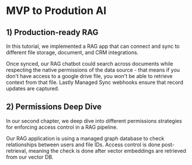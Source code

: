 # MVP to Prodution AI

## 1) Production-ready RAG
In this tutorial, we implemented a RAG app that can connect and sync to different file storage, document, and CRM integrations.

Once synced, our RAG chatbot could search across documents while respecting the native permissions of the data source - that means if you don't have access to a google drive file, you won't be able to retrieve context from that file.
Lastly Managed Sync webhooks ensure that record updates are captured.

## 2) Permissions Deep Dive
In our second chapter, we deep dive into different permissions strategies for enforcing access control in a RAG pipeline.

Our RAG application is using a managed graph database to check relationships between users and file IDs.
Access control is done post-retrieval, meaning the check is done after vector embeddings are retrieved from our 
vector DB.
